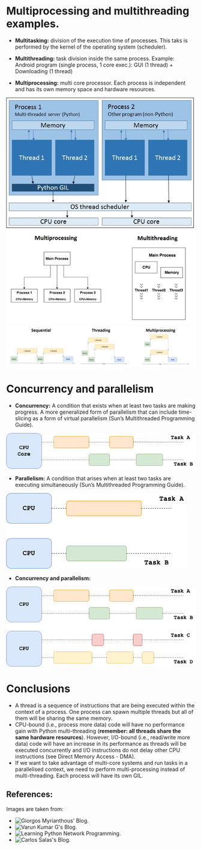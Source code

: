 # Multiprocessing and multithreading examples.

- **Multitasking:** division of the execution time of processes. This taks is performed by the kernel of the operating system (scheduler).

- **Multithreading:** task division inside the same process. Example: Android program (single process, 1 core exec.): GUI (1 thread) + Downloading (1 thread)

- **Multiprocessing:** multi core processor. Each process is independent and has its own memory space and hardware resources.

![Multithreading and multiprocessing](./imgs_repo/multith_multiproc_1.jpg 'Multithreading and multiprocessing')
![Multithreading and multiprocessing](./imgs_repo/multith_multiproc_2.png 'Multithreading and multiprocessing')
![Multithreading and multiprocessing](./imgs_repo/multith_multiproc_3.jpeg 'Multithreading and multiprocessing')

# Concurrency and parallelism

- **Concurrency:** A condition that exists when at least two tasks are making progress. A more generalized form of parallelism that can include time-slicing as a form of virtual parallelism (Sun’s Multithreaded Programming Guide).

[![Concurrency](./imgs_repo/concurrency.png 'Concurrent execution')](https://towardsdatascience.com/multithreading-multiprocessing-python-180d0975ab29)

- **Parallelism:** A condition that arises when at least two tasks are executing simultaneously (Sun’s Multithreaded Programming Guide).

[![Parallelism](./imgs_repo/parallelism.png 'Parallel execution')](https://towardsdatascience.com/multithreading-multiprocessing-python-180d0975ab29)

- **Concurrency and parallelism:**

[![Parallelism](./imgs_repo/parallelism_concurrency.png 'Parallel and concurrent execution')](https://towardsdatascience.com/multithreading-multiprocessing-python-180d0975ab29)

# Conclusions
- A thread is a sequence of instructions that are being executed within the context of a process. One process can spawn multiple threads but all of them will be sharing the same memory.
- CPU-bound (i.e., process more data) code will have no performance gain with Python multi-threading (**remember: all threads share the same hardware resources**). However, I/O-bound (i.e., read/write more data) code will have an increase in its performance as threads will be executed concurrently and I/O instructions do not delay other CPU instructions (see Direct Memory Access - DMA).
- If we want to take advantage of multi-core systems and run tasks in a parallelised context, we need to perform multi-processing instead of multi-threading. Each process will have its own GIL.

## References: 
Images are taken from: 
- ![Giorgos Myrianthous' Blog](https://towardsdatascience.com/multithreading-multiprocessing-python-180d0975ab29).
- ![Varun Kumar G's Blog](https://levelup.gitconnected.com/diy-multithreading-vs-multiprocessing-in-python-fb93698ca7f3).
- ![Learning Python Network Programming](https://subscription.packtpub.com/book/networking_and_servers/9781784396008/8/ch08lvl1sec69/multithreading-and-multiprocessing).
- ![Carlos Salas's Blog](https://www.lightbringercap.com/blog/neuromancer-blues-threading-vs-multiprocessing-part-2).




